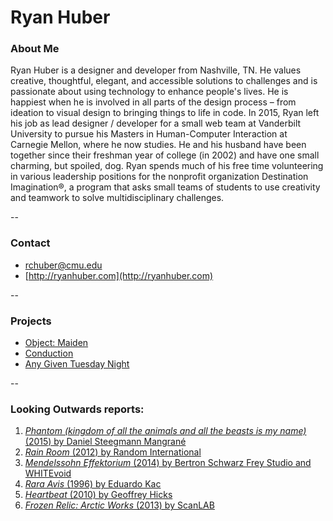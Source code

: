 # Ryan Huber

### About Me

Ryan Huber is a designer and developer from Nashville, TN. He values creative, thoughtful, elegant, and accessible solutions to challenges and is passionate about using technology to enhance people's lives. He is happiest when he is involved in all parts of the design process – from ideation to visual design to bringing things to life in code. In 2015, Ryan left his job as lead designer / developer for a small web team at Vanderbilt University to pursue his Masters in Human-Computer Interaction at Carnegie Mellon, where he now studies. He and his husband have been together since their freshman year of college (in 2002) and have one small charming, but spoiled, dog. Ryan spends much of his free time volunteering in various leadership positions for the nonprofit organization Destination Imagination®, a program that asks small teams of students to use creativity and teamwork to solve multidisciplinary challenges.

--
### Contact

- [rchuber@cmu.edu](mailto:rchuber@cmu.edu)
- [http://ryanhuber.com](http://ryanhuber.com)

-- 
### Projects

* [Object: Maiden](project1.md)
* [Conduction](project2.md)
* [Any Given Tuesday Night](../smokey/projects/project3.md)

--
### Looking Outwards reports: 

1. [*Phantom (kingdom of all the animals and all the beasts is my name)* (2015) by Daniel Steegmann Mangrané](looking-outwards-01.md)
2. [*Rain Room* (2012) by Random International](looking-outwards-02.md)
3. [*Mendelssohn Effektorium* (2014) by Bertron Schwarz Frey Studio and WHITEvoid](looking-outwards-03.md)
4. [*Rara Avis* (1996) by Eduardo Kac](looking-outwards-04.md)
5. [*Heartbeat* (2010) by Geoffrey Hicks](looking-outwards-05.md)
6. [*Frozen Relic: Arctic Works* (2013) by ScanLAB](looking-outwards-06.md)